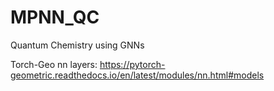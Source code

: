 # MPNN_QC
Quantum Chemistry using GNNs

Torch-Geo nn layers: https://pytorch-geometric.readthedocs.io/en/latest/modules/nn.html#models
